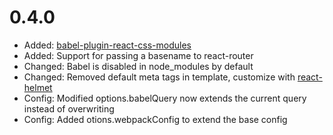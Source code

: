 # 0.4.0

* Added: [babel-plugin-react-css-modules](https://github.com/gajus/babel-plugin-react-css-modules)
* Added: Support for passing a basename to react-router
* Changed: Babel is disabled in node_modules by default
* Changed: Removed default meta tags in template, customize with [react-helmet](https://github.com/nfl/react-helmet)
* Config: Modified options.babelQuery now extends the current query instead of overwriting
* Config: Added otions.webpackConfig to extend the base config
